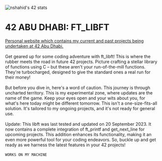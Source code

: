 ![nshahid's 42 stats](https://badge42.vercel.app/api/v2/cllho6vgj001108l4to6gq7l8/stats?cursusId=21&coalitionId=undefined)

# 42 ABU DHABI: FT_LIBFT

[Personal website which contains my current and past projects being undertaken at 42 Abu Dhabi.](https://42.nauman.cc/)
<br /><br/>
Get geared up for some coding adventure with ft_libft! This is where the rubber meets the road in future 42 projects. Picture crafting a stellar library of functions using C – but these aren't your run-of-the-mill functions. They're turbocharged, designed to give the standard ones a real run for their money!
<br/><br/>
But before you dive in, here's a word of caution. This journey is through uncharted territory. This is my experimental zone, where updates are the name of the game. Keep your eyes open and your wits about you, for what's here today might be different tomorrow. This isn't a one-size-fits-all solution. It's tailored to my ongoing projects, and it's not ready for general use.
<br/><br/>
Update: This libft was last tested and updated on 20 September 2023. It now contains a complete integration of ft_printf and get_next_line for upcoming projects. This addition enhances its functionality, making it an even more powerful tool for your coding endeavors. So, buckle up and get ready as we harness the latest features in your 42 projects!
<br/><br/>
`WORKS ON MY MACHINE`<br/>
<br/>
